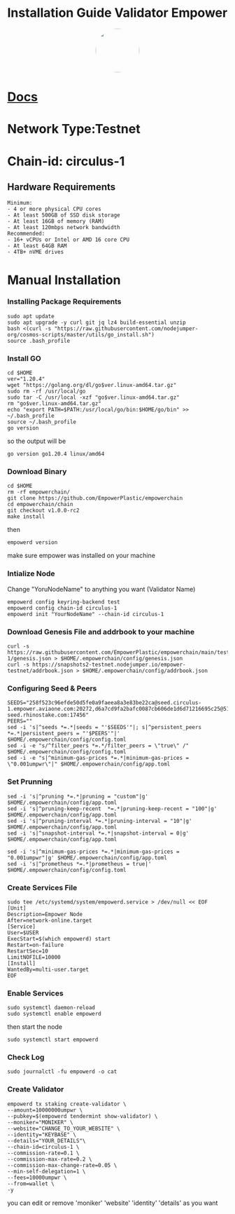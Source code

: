 # Installation Guide Validator Empower

<p align="center">
  <img style="margin: auto; height: 100px; border-radius: 50%;" src="https://user-images.githubusercontent.com/65535542/244278045-aa939243-febb-4f46-9014-7d85b59423d9.jpg">
</p>


# [Docs](https://docs.empowerchain.io/validators/validator-setup)

# Network Type:Testnet
# Chain-id: circulus-1

## Hardware Requirements
```
Minimum:
- 4 or more physical CPU cores
- At least 500GB of SSD disk storage
- At least 16GB of memory (RAM)
- At least 120mbps network bandwidth
Recommended:
- 16+ vCPUs or Intel or AMD 16 core CPU
- At least 64GB RAM
- 4TB+ nVME drives
```

# Manual Installation

### Installing Package Requirements
```
sudo apt update
sudo apt upgrade -y curl git jq lz4 build-essential unzip
bash <(curl -s "https://raw.githubusercontent.com/nodejumper-org/cosmos-scripts/master/utils/go_install.sh")
source .bash_profile
```

### Install GO
```
cd $HOME
ver="1.20.4"
wget "https://golang.org/dl/go$ver.linux-amd64.tar.gz"
sudo rm -rf /usr/local/go
sudo tar -C /usr/local -xzf "go$ver.linux-amd64.tar.gz"
rm "go$ver.linux-amd64.tar.gz"
echo "export PATH=$PATH:/usr/local/go/bin:$HOME/go/bin" >> ~/.bash_profile
source ~/.bash_profile
go version
```
so the output will be
```
go version go1.20.4 linux/amd64
```

### Download Binary
```
cd $HOME
rm -rf empowerchain/
git clone https://github.com/EmpowerPlastic/empowerchain
cd empowerchain/chain
git checkout v1.0.0-rc2
make install
```

then
```
empowerd version
```
make sure empower was installed on your machine

### Intialize Node
Change "YoruNodeName" to anything you want (Validator Name)
```
empowerd config keyring-backend test
empowerd config chain-id circulus-1
empowerd init "YourNodeName" --chain-id circulus-1
```

### Download Genesis File and addrbook to your machine
```
curl -s https://raw.githubusercontent.com/EmpowerPlastic/empowerchain/main/testnets/circulus-1/genesis.json > $HOME/.empowerchain/config/genesis.json
curl -s https://snapshots2-testnet.nodejumper.io/empower-testnet/addrbook.json > $HOME/.empowerchain/config/addrbook.json
```

### Configuring Seed & Peers
```
SEEDS="258f523c96efde50d5fe0a9faeea8a3e83be22ca@seed.circulus-1.empower.aviaone.com:20272,d6a7cd9fa2bafc0087cb606de1d6d71216695c25@51.159.161.174:26656,babc3f3f7804933265ec9c40ad94f4da8e9e0017@testnet-seed.rhinostake.com:17456"
PEERS=""
sed -i 's|^seeds *=.*|seeds = "'$SEEDS'"|; s|^persistent_peers *=.*|persistent_peers = "'$PEERS'"|' $HOME/.empowerchain/config/config.toml
sed -i -e "s/^filter_peers *=.*/filter_peers = \"true\" /" $HOME/.empowerchain/config/config.toml
sed -i -e "s|^minimum-gas-prices *=.*|minimum-gas-prices = \"0.001umpwr\"|" $HOME/.empowerchain/config/app.toml
```

### Set Prunning
```
sed -i 's|^pruning *=.*|pruning = "custom"|g' $HOME/.empowerchain/config/app.toml
sed -i 's|^pruning-keep-recent  *=.*|pruning-keep-recent = "100"|g' $HOME/.empowerchain/config/app.toml
sed -i 's|^pruning-interval *=.*|pruning-interval = "10"|g' $HOME/.empowerchain/config/app.toml
sed -i 's|^snapshot-interval *=.*|snapshot-interval = 0|g' $HOME/.empowerchain/config/app.toml

sed -i 's|^minimum-gas-prices *=.*|minimum-gas-prices = "0.001umpwr"|g' $HOME/.empowerchain/config/app.toml
sed -i 's|^prometheus *=.*|prometheus = true|' $HOME/.empowerchain/config/config.toml
```

### Create Services File
```
sudo tee /etc/systemd/system/empowerd.service > /dev/null << EOF
[Unit]
Description=Empower Node
After=network-online.target
[Service]
User=$USER
ExecStart=$(which empowerd) start
Restart=on-failure
RestartSec=10
LimitNOFILE=10000
[Install]
WantedBy=multi-user.target
EOF
```
### Enable Services
```
sudo systemctl daemon-reload
sudo systemctl enable empowerd
```
then start the node
```
sudo systemctl start empowerd
```

### Check Log
```
sudo journalctl -fu empowerd -o cat
```
### Create Validator
```
empowerd tx staking create-validator \
--amount=10000000umpwr \
--pubkey=$(empowerd tendermint show-validator) \
--moniker="MONIKER" \
--website="CHANGE_TO_YOUR_WEBSITE" \
--identity="KEYBASE" \
--details="YOUR_DETAILS"\
--chain-id=circulus-1 \
--commission-rate=0.1 \
--commission-max-rate=0.2 \
--commission-max-change-rate=0.05 \
--min-self-delegation=1 \
--fees=10000umpwr \
--from=wallet \
-y
```
you can edit or remove 'moniker' 'website' 'identity' 'details' as you want

